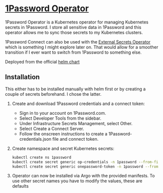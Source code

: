 # [1Password Operator](https://github.com/1Password/onepassword-operator)

1Password Operator is a Kubernetes operator for managing Kubernetes secrets in 1Password. I store all sensitive data in 1Password and this operator allows me to sync those secrets to my Kubernetes clusters.

1Password Connect can also be used with the [External Secrets Operator](https://github.com/external-secrets/external-secrets/) which is something I might explore later on. That would allow for a smoother transition if I ever want to switch from 1Password to something else.

Deployed from the official [helm chart](https://1password.github.io/connect-helm-charts)

## Installation

This either has to be installed manually with helm first or by creating a couple of secrets beforehand. I chose the latter.

1. Create and download 1Password credentials and a connect token:

   - Sign in to your account on 1Password.com.
   - Select Developer Tools from the sidebar.
   - Under Infrastructure Secrets Management, select Other.
   - Select Create a Connect Server.
   - Follow the onscreen instructions to create a 1Password-credentials.json file and connect token.

2. Create namespace and secret Kubernetes secrets:

   ```bash
   kubectl create ns 1password
   kubectl create secret generic op-credentials -n 1password --from-file=1password-credentials.json
   kubectl create secret generic onepassword-token -n 1password --from-literal=<token>
   ```

3. Operator can now be installed via Argo with the provided manifests. To use other secret names you have to modify the values, these are defaults
